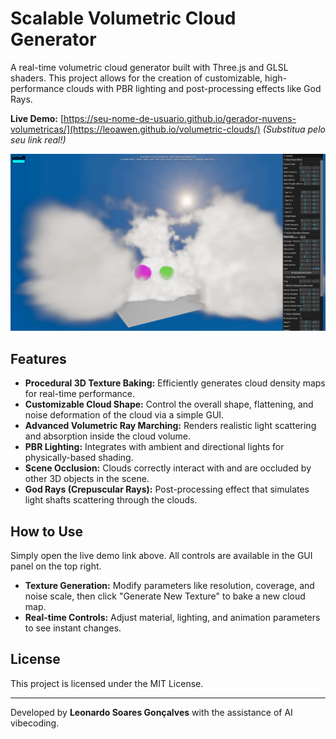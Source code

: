 # Scalable Volumetric Cloud Generator

A real-time volumetric cloud generator built with Three.js and GLSL shaders. This project allows for the creation of customizable, high-performance clouds with PBR lighting and post-processing effects like God Rays.

**Live Demo:** [https://seu-nome-de-usuario.github.io/gerador-nuvens-volumetricas/](https://leoawen.github.io/volumetric-clouds/)
*(Substitua pelo seu link real!)*

![Screenshot of the cloud generator](https://github.com/leoawen/volumetric-clouds/blob/main/images/volumetric-clouds-screenshot.png)


## Features

-   **Procedural 3D Texture Baking:** Efficiently generates cloud density maps for real-time performance.
-   **Customizable Cloud Shape:** Control the overall shape, flattening, and noise deformation of the cloud via a simple GUI.
-   **Advanced Volumetric Ray Marching:** Renders realistic light scattering and absorption inside the cloud volume.
-   **PBR Lighting:** Integrates with ambient and directional lights for physically-based shading.
-   **Scene Occlusion:** Clouds correctly interact with and are occluded by other 3D objects in the scene.
-   **God Rays (Crepuscular Rays):** Post-processing effect that simulates light shafts scattering through the clouds.

## How to Use

Simply open the live demo link above. All controls are available in the GUI panel on the top right.

-   **Texture Generation:** Modify parameters like resolution, coverage, and noise scale, then click "Generate New Texture" to bake a new cloud map.
-   **Real-time Controls:** Adjust material, lighting, and animation parameters to see instant changes.

## License

This project is licensed under the MIT License.

---

Developed by **Leonardo Soares Gonçalves** with the assistance of AI vibecoding.
